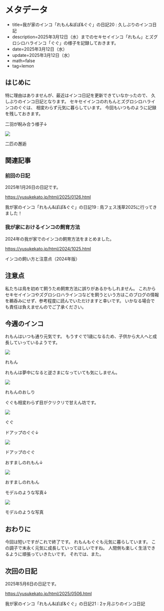 # メタデータ
- title=我が家のインコ「れもん&ぽぽ&ぐぐ」の日記20 : 久しぶりのインコ日記
- description=2025年3月12日（水）までのセキセイインコ「れもん」とズグロシロハラインコ「ぐぐ」の様子を記録しておきます。
- date=2025年3月12日（水）
- update=2025年3月12日（水）
- math=false
- tag=lemon

## はじめに

特に理由はありませんが、最近はインコ日記を更新できていなかったので、
久しぶりのインコ日記となります。
セキセイインコのれもんとズグロシロハラインコのぐぐは、
相変わらず元気に暮らしています。
今回もいつものように記録を残しておきます。

二羽が睨み合う様子↓

![](../../images/2025/20250312_02.jpg)

二匹の邂逅

## 関連記事

### 前回の日記

2025年1月26日の日記です。

https://yusukekato.jp/html/2025/0126.html

我が家のインコ「れもん&ぽぽ&ぐぐ」の日記19 : 鳥フェス浅草2025に行ってきました！

### 我が家におけるインコの飼育方法

2024年の我が家でのインコの飼育方法をまとめました。

https://yusukekato.jp/html/2024/1025.html

インコの飼い方と注意点（2024年版）

## 注意点
私たちは鳥を初めて飼うため飼育方法に誤りがあるかもしれません。
これからセキセイインコやズグロシロハラインコなどを飼うという方はこのブログの情報を鵜呑みにせず、参考程度に読んでいただけますと幸いです。
いかなる場合でも責任は負えませんのでご了承ください。

## 今週のインコ

れもんはいつも通り元気です。
もうすぐで1歳になるため、子供から大人へと成長していっているようです。

![](../../images/2025/20250312_01.jpg)

れもん

れもんは夢中になると逆さまになっていても気にしません。

![](../../images/2025/20250312_03.jpg)

れもんのおしり

ぐぐも相変わらず目がクリクリで甘えん坊です。

![](../../images/2025/20250312_04.jpg)

ぐぐ

ドアップのぐぐ↓

![](../../images/2025/20250312_05.jpg)

ドアップのぐぐ

おすましのれもん↓

![](../../images/2025/20250312_06.jpg)

おすましのれもん

モデルのような写真↓

![](../../images/2025/20250312_07.jpg)

モデルのような写真

## おわりに

今回は短いですがこれで終了です。
れもんもぐぐも元気に暮らしています。
この調子で末永く元気に成長していってほしいですね。
人間側も楽しく生活できるように頑張っていきたいです。
それでは、また。

## 次回の日記

2025年5月6日の日記です。

https://yusukekato.jp/html/2025/0506.html

我が家のインコ「れもん&ぽぽ&ぐぐ」の日記21 : 2ヶ月ぶりのインコ日記
